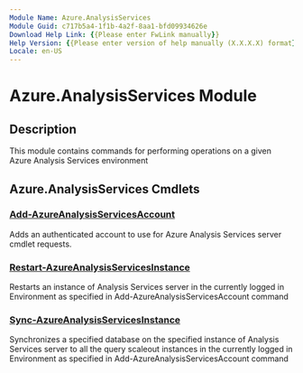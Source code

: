 ```yaml
---
Module Name: Azure.AnalysisServices
Module Guid: c717b5a4-1f1b-4a2f-8aa1-bfd09934626e
Download Help Link: {{Please enter FwLink manually}}
Help Version: {{Please enter version of help manually (X.X.X.X) format}}
Locale: en-US
---
```


# Azure.AnalysisServices Module
## Description
This module contains commands for performing operations on a given Azure Analysis Services environment

## Azure.AnalysisServices Cmdlets
### [Add-AzureAnalysisServicesAccount](Add-AzureAnalysisServicesAccount.md)
Adds an authenticated account to use for Azure Analysis Services server cmdlet requests.

### [Restart-AzureAnalysisServicesInstance](Restart-AzureAnalysisServicesInstance.md)
Restarts an instance of Analysis Services server in the currently logged in Environment as specified in Add-AzureAnalysisServicesAccount command

### [Sync-AzureAnalysisServicesInstance](Sync-AzureAnalysisServicesInstance.md)
Synchronizes a specified database on the specified instance of Analysis Services server to all the query scaleout instances in the currently logged in Environment as specified in Add-AzureAnalysisServicesAccount command

